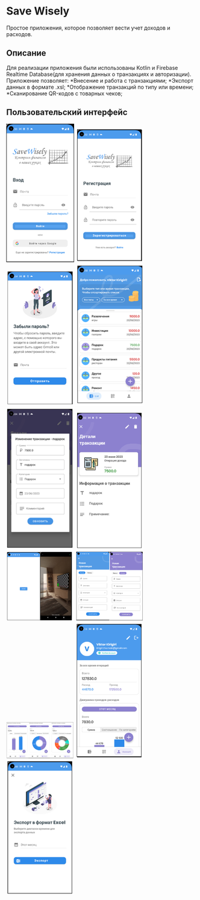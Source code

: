 # Save Wisely
Простое приложения, которое позволяет вести учет доходов и расходов.

## Описание
Для реализации приложения были использованы Kotlin и Firebase Realtime Database(для хранения данных о транзакциях и авторизации).
Приложение позволяет:
*Внесение и работа с транзакциями;
*Экспорт данных в формате .xsl;
*Отображение транзакций по типу или времени;
*Сканирование QR-кодов с товарных чеков;

## Пользовательский интерфейс
<img src="img/Sign_In.png" width=180>
<img src="img/Sign_Up.png" width=180>
<img src="img/Forgot.png" width=180>
<img src="img/Transaction_List.png" width=180><br />
<img src="img/Transaction_detail_change.png" width=180>
<img src="img/Transaction_detail.png" width=180>
<img src="img/QRcode.png" width=180>
<img src="img/Transaction_insert.png" width=180><br />
<img src="img/Diagrams.png" width=180>
<img src="img/Account.png" width=180>
<img src="img/Export.png" width=180>